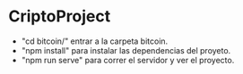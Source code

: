 # CriptoProject

- "cd bitcoin/" entrar a la carpeta bitcoin.
- "npm install" para instalar las dependencias del proyeto.
- "npm run serve" para correr el servidor y ver el proyecto.

